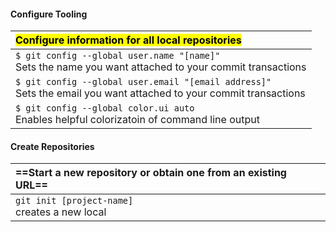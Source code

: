 #### Configure Tooling
| <mark>Configure information for all local repositories</mark> |
| :--- |
| `$ git config --global user.name "[name]"` <br> Sets the name you want attached to your commit transactions |
| `$ git config --global user.email "[email address]"` <br> Sets the email you want attached to your commit transactions |
| `$ git config --global color.ui auto` <br> Enables helpful colorizatoin of command line output |

#### Create Repositories
| ==Start a new repository or obtain one from an existing URL== |
| :--- |
| `git init [project-name]` <br> creates a new local 
